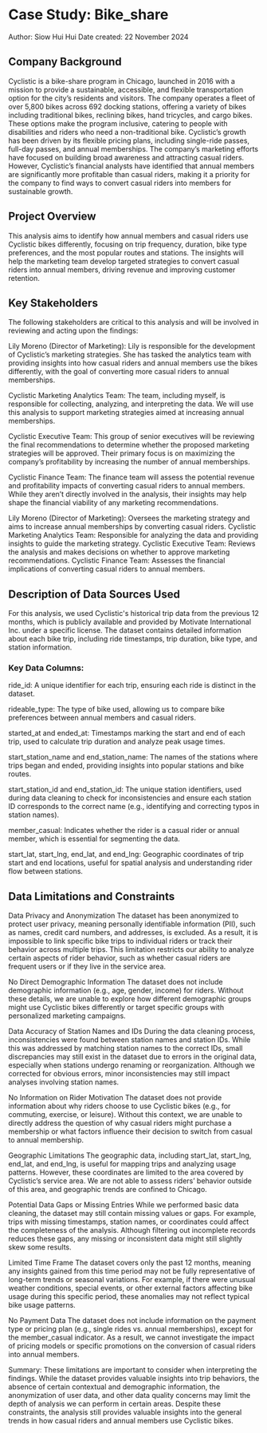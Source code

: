 # Case Study: Bike_share  
Author: Siow Hui Hui
Date created: 22 November 2024

## Company Background
Cyclistic is a bike-share program in Chicago, launched in 2016 with a mission to provide a sustainable, accessible, and flexible transportation option for the city’s residents and visitors. The company operates a fleet of over 5,800 bikes across 692 docking stations, offering a variety of bikes including traditional bikes, reclining bikes, hand tricycles, and cargo bikes. These options make the program inclusive, catering to people with disabilities and riders who need a non-traditional bike.
Cyclistic’s growth has been driven by its flexible pricing plans, including single-ride passes, full-day passes, and annual memberships. The company’s marketing efforts have focused on building broad awareness and attracting casual riders. However, Cyclistic’s financial analysts have identified that annual members are significantly more profitable than casual riders, making it a priority for the company to find ways to convert casual riders into members for sustainable growth.

## Project Overview
This analysis aims to identify how annual members and casual riders use Cyclistic bikes differently, focusing on trip frequency, duration, bike type preferences, and the most popular routes and stations. The insights will help the marketing team develop targeted strategies to convert casual riders into annual members, driving revenue and improving customer retention.

## Key Stakeholders
The following stakeholders are critical to this analysis and will be involved in reviewing and acting upon the findings:

Lily Moreno (Director of Marketing): Lily is responsible for the development of Cyclistic’s marketing strategies. She has tasked the analytics team with providing insights into how casual riders and annual members use the bikes differently, with the goal of converting more casual riders to annual memberships.

Cyclistic Marketing Analytics Team: The team, including myself, is responsible for collecting, analyzing, and interpreting the data. We will use this analysis to support marketing strategies aimed at increasing annual memberships.

Cyclistic Executive Team: This group of senior executives will be reviewing the final recommendations to determine whether the proposed marketing strategies will be approved. Their primary focus is on maximizing the company’s profitability by increasing the number of annual memberships.

Cyclistic Finance Team: The finance team will assess the potential revenue and profitability impacts of converting casual riders to annual members. While they aren’t directly involved in the analysis, their insights may help shape the financial viability of any marketing recommendations.


Lily Moreno (Director of Marketing): Oversees the marketing strategy and aims to increase annual memberships by converting casual riders.
Cyclistic Marketing Analytics Team: Responsible for analyzing the data and providing insights to guide the marketing strategy.
Cyclistic Executive Team: Reviews the analysis and makes decisions on whether to approve marketing recommendations.
Cyclistic Finance Team: Assesses the financial implications of converting casual riders to annual members.


## Description of Data Sources Used
For this analysis, we used Cyclistic's historical trip data from the previous 12 months, which is publicly available and provided by Motivate International Inc. under a specific license. The dataset contains detailed information about each bike trip, including ride timestamps, trip duration, bike type, and station information.

### Key Data Columns:
ride_id: A unique identifier for each trip, ensuring each ride is distinct in the dataset.

rideable_type: The type of bike used, allowing us to compare bike preferences between annual members and casual riders.

started_at and ended_at: Timestamps marking the start and end of each trip, used to calculate trip duration and analyze peak usage times.

start_station_name and end_station_name: The names of the stations where trips began and ended, providing insights into popular stations and bike routes.

start_station_id and end_station_id: The unique station identifiers, used during data cleaning to check for inconsistencies and ensure each station ID corresponds to the correct name (e.g., identifying and correcting typos in station names).

member_casual: Indicates whether the rider is a casual rider or annual member, which is essential for segmenting the data.

start_lat, start_lng, end_lat, and end_lng: Geographic coordinates of trip start and end locations, useful for spatial analysis and understanding rider flow between stations.

## Data Limitations and Constraints
Data Privacy and Anonymization
The dataset has been anonymized to protect user privacy, meaning personally identifiable information (PII), such as names, credit card numbers, and addresses, is excluded. As a result, it is impossible to link specific bike trips to individual riders or track their behavior across multiple trips. This limitation restricts our ability to analyze certain aspects of rider behavior, such as whether casual riders are frequent users or if they live in the service area.

No Direct Demographic Information
The dataset does not include demographic information (e.g., age, gender, income) for riders. Without these details, we are unable to explore how different demographic groups might use Cyclistic bikes differently or target specific groups with personalized marketing campaigns.

Data Accuracy of Station Names and IDs
During the data cleaning process, inconsistencies were found between station names and station IDs. While this was addressed by matching station names to the correct IDs, small discrepancies may still exist in the dataset due to errors in the original data, especially when stations undergo renaming or reorganization. Although we corrected for obvious errors, minor inconsistencies may still impact analyses involving station names.

No Information on Rider Motivation
The dataset does not provide information about why riders choose to use Cyclistic bikes (e.g., for commuting, exercise, or leisure). Without this context, we are unable to directly address the question of why casual riders might purchase a membership or what factors influence their decision to switch from casual to annual membership.

Geographic Limitations
The geographic data, including start_lat, start_lng, end_lat, and end_lng, is useful for mapping trips and analyzing usage patterns. However, these coordinates are limited to the area covered by Cyclistic’s service area. We are not able to assess riders’ behavior outside of this area, and geographic trends are confined to Chicago.

Potential Data Gaps or Missing Entries
While we performed basic data cleaning, the dataset may still contain missing values or gaps. For example, trips with missing timestamps, station names, or coordinates could affect the completeness of the analysis. Although filtering out incomplete records reduces these gaps, any missing or inconsistent data might still slightly skew some results.

Limited Time Frame
The dataset covers only the past 12 months, meaning any insights gained from this time period may not be fully representative of long-term trends or seasonal variations. For example, if there were unusual weather conditions, special events, or other external factors affecting bike usage during this specific period, these anomalies may not reflect typical bike usage patterns.

No Payment Data
The dataset does not include information on the payment type or pricing plan (e.g., single rides vs. annual memberships), except for the member_casual indicator. As a result, we cannot investigate the impact of pricing models or specific promotions on the conversion of casual riders into annual members.

Summary:
These limitations are important to consider when interpreting the findings. While the dataset provides valuable insights into trip behaviors, the absence of certain contextual and demographic information, the anonymization of user data, and other data quality concerns may limit the depth of analysis we can perform in certain areas. Despite these constraints, the analysis still provides valuable insights into the general trends in how casual riders and annual members use Cyclistic bikes.
